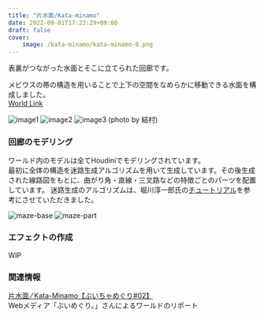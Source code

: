 ```yaml
---
title: "片水面/Kata-minamo"
date: 2022-09-01T17:22:29+09:00
draft: false
cover:
    image: /kata-minamo/kata-minamo-0.png
---
```


表裏がつながった水面とそこに立てられた回廊です。  
<!--more-->
メビウスの帯の構造を用いることで上下の空間をなめらかに移動できる水面を構成しました。  
[World Link](https://vrchat.com/home/launch?worldId=wrld_88ee35e7-78e5-4a44-8e9e-72110750c72e)


![image1](/kata-minamo/kata-minamo-2.png)
![image2](/kata-minamo/kata-minamo-4.png)
![image3](/kata-minamo/kata-minamo-5.png)
(photo by 結村)

### 回廊のモデリング
ワールド内のモデルは全てHoudiniでモデリングされています。  
最初に全体の構造を迷路生成アルゴリズムを用いて生成しています。その後生成された線路図をもとに、曲がり角・直線・三叉路などの特徴ごとのパーツを配置しています。
迷路生成のアルゴリズムは、堀川淳一郎氏の[チュートリアル](https://youtu.be/4Za_ROLNrLo)を参考にさせていただきました。   
<!-- 少数の構成要素を繰り返し使用して外観を構築しているため、ワールドのデータ容量は比較的少量に収まっています。 -->

![maze-base](/kata-minamo/kata-minamo-1.png)
![maze-part](/kata-minamo/kata-minamo-3.png)

### エフェクトの作成
WIP

### 関連情報
[片水面 ⁄ Kata-Minamo【ぶいちゃめぐり#02】](https://v-meguri.com/vr/vchameguri-02/)  
Webメディア「ぶいめぐり。」さんによるワールドのリポート